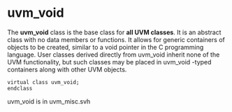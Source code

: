 # uvm_void
The **uvm_void** class is the base class for **all UVM classes**. It is an abstract
class with no data members or functions. It allows for generic containers of
objects to be created, similar to a void pointer in the C programming
language. User classes derived directly from uvm_void inherit none of the
UVM functionality, but such classes may be placed in uvm_void -typed
containers along with other UVM objects.
```
virtual class uvm_void;
endclass
```
uvm_void is in uvm_misc.svh
